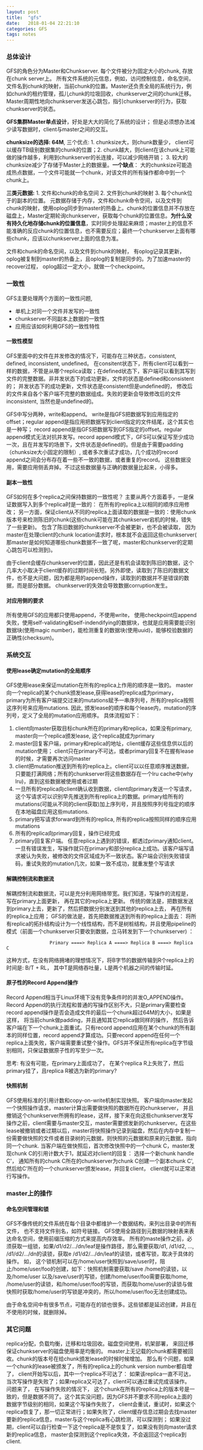```yaml
---
layout: post
title:  "gfs"
date:   2018-01-04 22:21:10
categories: GFS
tags: notes
---
```


### 总体设计 ###
GFS的角色分为Master和Chunkserver.  每个文件被分为固定大小的chunk,  存放在chunk server上。 所有文件系统的元信息，例如，访问控制信息，命名空间，文件名到chunk的映射，当前chunk的位置。Master还负责全局的系统行为，例如chunk的租约管理，孤儿chunk的垃圾回收，chunkserver之间的chunk迁移。 Master周期性地向chunkserver发送心跳包，指引chunkserver的行为，获取chunkserver的状态。


__GFS集群Master单点设计__，好处是大大的简化了系统的设计； 但是必须想办法减少读写数据时，client与master之间的交互。

__chunksize的选择: 64M__, 三个优点: 1. chunksize大，则chunk数量少， client可以缓存TB级别数据集的chunk的位置；2. chunk越大，则client在该chunk上可能做的操作越多，利用到chunkserver的长连接，可以减少网络开销； 3. 较大的chunksize减少了存储于Master上的数据量。__一个缺点__： 大的chunksize可能造成热点数据，一个文件可能就一个chunk，对该文件的所有操作都命中到一个chunk上。

__三类元数据:__ 1. 文件和chunk的命名空间 2. 文件到chunk的映射 3. 每个chunk位于的副本的位置。 元数据存储于内存，文件和chunk命令空间，以及文件到chunk的映射，使用oplog同步到master的热备上。chunk的位置信息并不存放在磁盘上，Master定期轮询chunkserver，获取每个chunk的位置信息。__为什么没有持久化地存储chunk的位置信息__，实时同步处理起来麻烦；master上的信息不能准确的反应chunk的位置信息，也不需要反应；最终一个chunkserver上面有哪些chunk，应该以chunkserver上面的信息为准。

 文件和chunk的命名空间，以及文件到chunk的映射， 有oplog记录其更新，oplog被复制到master的热备上，且oplog的复制是同步的。为了加速master的recover过程， oplog超过一定大小，就做一个checkpoint。

### 一致性 ###

GFS主要处理两个方面的一致性问题,
-  单机上对同一个文件并发写的一致性
- chunkserver不同副本上数据的一致性
- 应用应该如何利用GFS的一致性特性

#### 一致性模型 ####

GFS里面中的文件在并发修改的情况下，可能存在三种状态，consistent, defined, inconsistent, undefined。 在consitent状态下，所有client可以看到一样的数据，不管是从哪个replica读取；在defined状态下，客户端可以看到其写到文件的完整数据。非并发状态下的成功更新，文件的状态是defined和consistent的； 并发状态下的成功更新，文件状态是consistent但是undefined的， 修改后的文件来自各个客户端不完整的数据组成。失败的更新会导致修改后的文件inconsistent, 当然也是undefined的。

GFS中写分两种，write和append。 write是指GFS把数据写到应用指定的offset；regular append是指应用把数据写到client指定的文件结尾，这个其实也是一种写； record append是指GFS把数据写到GFS指定的offset。regular append模式无法对抗并发写。record append模式下，GFS可以保证写至少成功一次，且在并发写的场景下，文件状态是defined的。但是由于需要padding（chunksize大小固定的限制）, 或者多次重试才成功，几个成功的record append之间会分布存在着一些不一致的数据，或者重复的record。 这些数据没用，需要应用侧丢弃掉。不过这些数据量与正确的数据量比起来，小得多。

#### 副本一致性 ####

GFS如何在多个replica之间保持数据的一致性呢？ 主要从两个方面着手，一是保证数据写入到多个replica时是一致的： 在所有的replica上以相同的顺序应用修改； 另一方面，保证client从不同的replica上面读取的数据是一致的：使用chunk版本号来检测陈旧的chunk(这些chunk可能在其chunkserver宕机的时候，错失了一些更新)。 包含了陈旧数据的chunkserver不会被更新，也不会被读取， 因为master在处理client的chunk location请求时，根本就不会返回这些chunkserver( 那master是如何知道哪些chunk数据不一致了呢，master和chunkserver的定期心跳包可以检测到)。

由于client会缓存chunkserver的位置，因此还是有机会读取到陈旧的数据，这个几率大小取决于client缓存的过期时间长短。另外即使，读取到了陈旧的数据文件，也不是大问题，因为都是用的append操作，读取到的数据并不是错误的数据，而是部分数据。  chunkserver的失效会导致数据corruption发生。

#### 对应用侧的要求 ####

所有使用GFS的应用都只使用append，不使用write， 使用checkpoint应append失败，使用self-validating和self-indendifying的数据块，也就是应用需要能识别数据块(使用magic number)，能检测重复的数据块(使用uuid)，能够校验数据的正确性(checksum)。

### 系统交互 ###

#### 使用lease确定mutation的全局顺序 ####

GFS使用lease来保证mutation在所有的replica上作用的顺序是一致的。 master向一个replica的某个chunk颁发lease,获得lease的replica成为primary， primary为所有客户端提交过来的mutations赋予一串序列号，所有的replica按照这序列号来应用mutations.  因此, 颁发lease的顺序和每个lease内，mutation的序列号，定义了全局的mutation应用顺序。 具体流程如下：
1. client向master获取目标chunk所在的primary和replica，如果没有primary,  master向一个replica颁发lease, 这个replica就成为primary
2. master回复客户端，primary和replica的地址，client缓存这些信息供以后的mutation使用； client只在primary不可达，或者primary回复不在握有lease的时候，才需要再次访问master
3. client把mutation推送到所有的replica上。client可以以任意顺序推送数据，只要能打满网络；所有的chunkserver将这些数据存在一个lru cache中(why lru)，直到这些数据被使用或者过期
4. 一旦所有的replica向client确认收到数据，client向primary发送一个写请求，这个写请求可以识别早先推送到所有replica上的数据。primary给所有的mutations(可能从不同的client获取)加上序列号，并且按照序列号指定的顺序在本地磁盘应用这些mutations.
5. primary把写请求forward到所有的replica,  所有的replica按照同样的顺序应用mutations
6. 所有的replica向primary回复，操作已经完成
7. primary回复客户端。 任意replica上遇到的错误，都透过primary通知client。一旦有错误发生，写操作就只在primary和部分replica上成功。该客户端写请求被认为失败，被修改的文件区域成为不一致状态。客户端会识别失败错误码，重试失败的mutation几次，如果一致不成功，就重发整个写请求

#### 解耦控制流和数据流 ####

解耦控制流和数据流，可以是充分利用网络带宽。我们知道，写操作的流程是， 写在primary上面更新， 再在其它的replica上更新。 传统的做法是，把数据发送到primary上去，更新了，然后把数据分别发送到其他的replica上去， 再在所有的replica上应用； GFS的做法是，首先把数据推送到所有的replica上面去： 将所有replica的拓扑结构设计为一个线性结构，而不是树桩结构，并且使用pipeline的模式（前面一个chunkserver只要收到数据，立马转发到下一个chunkserver) ：

					Primary ====> Replica A ====> Replica B ====> Replica C

这种方式，在没有网络拥堵的理想情况下，将B字节的数据传输到R个replica上的时间是: B/T + RL， 其中T是网络吞吐量，L是两个机器之间的传输时延。

#### 原子性的Record Append操作 ####

Record Append相当于Linux环境下没有竞争条件时的并发O_APPEND操作。 Record Append的执行流程和普通的写操作区别不大，只是primary需要检查record append操作是否会造成文件的最后一个chunk超过64M的大小，如果是这样， 将当前chunk做padding，并且通知其它replica做同样的操作， 然后告诉客户端在下一个chunk上面重试。只有record append应用在某个chunk的所有副本的同样位置，record append才算成功。只要record append在任何一个replica上面失败，客户端需要重试整个操作。GFS并不保证所有replica在字节级别相同，只保证数据原子性的写至少一次。

思考: 有没有可能，在primary上面成功了， 在某个replica R上失败了，然后primary挂了，且replica R被选为新的primary?

#### 快照机制 ####

GFS使用标准的引用计数和copy-on-write机制实现快照。 客户端向master发起一个快照操作请求，master计算出需要做快照的数据所在的chunkserver， 并且撤销这个chunkserver所拥有的lease，这样，接下来在向这些chunkserver发写操作之前，client需要与master交互，master需要颁发新的chunkserver。在这些lease被撤销或者过期以后，master将快照操作记录到磁盘，然后在内存中复制一份需要做快照的文件或者目录树的元数据，则快照的元数据和原来的元数据，指向同一个chunk.  当客户端在做快照后，首次修改快照中的一个chunk C，master发现chunk C的引用计数大于1，就延迟对client的回复： 选择一个新chunk handle C'， 通知所有的chunk C所在的chunkserver为chunk C创建一个副本chunk C',  然后给C’所在的一个chunkserver颁发lease，并回复client， client就可以正常进行写操作。

### master上的操作 ###

#### 命名空间管理和锁 ####

GFS不像传统的文件系统在每个目录中都维护一个数据结构，来列出目录中的所有文件， 也不支持文件别名，如符号链接。 GFS使用全路径到元数据的映射表来表达命名空间，使用前缀压缩的方式来提高内存效率。 所有的maste操作之前，必须获取一组锁，如果/d1/d2/.../dn/leaf是操作路径，那么需要获取/d1, /d1/d2, ..., /d1/d2/.../dn的读锁，获取e /d1/d2/.../dn/leaf的读锁，或者写锁，取决于具体的操作。 如， 这个锁机制可以在/home/user快照到/save/user时，阻止/home/user/foo的创建，如下：快照机制需要获取/save  /home的读锁，以及/home/user 以及/save/user的写锁，创建/home/user/foo需要获取/home,  /home/user的读锁，和/home/user/foo的写锁，而获取/home/user的读锁与做快照时获取/home/user的写锁是冲突的，所以/home/user/foo无法创建成功。

由于命名空间中有很多节点，可能存在的锁也很多。这些锁都是延迟创建，并且在不使用的时候，就删除掉。

### 其它问题 ###

replica分配，负载均衡，迁移和垃圾回收。磁盘空间使用，机架部署， 来回迁移保证chunkserver的磁盘使用率是均衡的。 master上无记载的chunk都需要被回收。chunk的版本号在给chunk颁发lease的时候时候增加。 那么有个问题，如果一个chunk的lease被颁发了，所有的replica上的chunk version number都自增了， client开始写以后，其中一个replica不可达了： 如果该replica一直不可达，当次写操作是失败了；如果replica又可达了，client可以通过重试完成该操作。 问题来了， 在写操作失败的情况下， 这个chunk在所有的replica上的版本号是一致的，但是数据不同了。这个其实没问题，因为GFS并不要求不同replica上面的数据字节级别的相同，如果这个写操作失败了， client会重试，重试时，如果这个replica恢复了，那一切正常进行；如果失败了，client缓存信息过期会去找master要新的replica信息，master与这个replica有心跳检测，可以探测到； 如果没过期，client可以自行检查一下这个replica是不是恢复了，如果没有则向master请求新的replica信息， master会探测到这个replica失效，不会返回这个replica到client.



